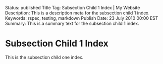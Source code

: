 Status: published
Title Tag: Subsection Child 1 Index | My Website
Description: This is a description meta for the subsection child 1 index.
Keywords: rspec, testing, markdown
Publish Date: 23 July 2010 00:00 EST
Summary: This is a summary text for the subsection child 1 index.

# Subsection Child 1 Index

This is the subsection child one index.